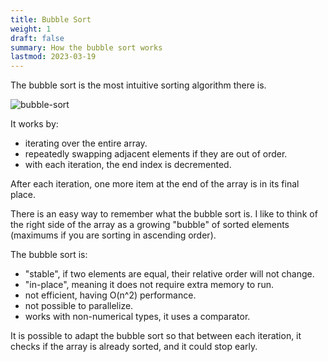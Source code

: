 ```yaml
---
title: Bubble Sort
weight: 1
draft: false
summary: How the bubble sort works
lastmod: 2023-03-19
---
```


The bubble sort is the most intuitive sorting algorithm there is.

![bubble-sort](/images/bubble-sort.png)

It works by:
* iterating over the entire array.
* repeatedly swapping adjacent elements if they are out of order.
* with each iteration, the end index is decremented.

After each iteration, one more item at the end of the array is in 
its final place.

There is an easy way to remember what the bubble sort is.
I like to think of the right side of the array as a growing "bubble"
of sorted elements (maximums if you are sorting in ascending order).

The bubble sort is:
* "stable", if two elements are equal, their 
  relative order will not change.
* "in-place", meaning it does not require extra memory to run.
* not efficient, having O(n^2) performance.
* not possible to parallelize.
* works with non-numerical types, it uses a comparator.

It is possible to adapt the bubble sort so that between each 
iteration, it checks if the array is already sorted, and it could
stop early.
